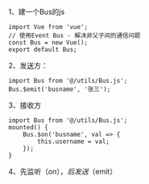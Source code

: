 1、建一个Bus的js

```
import Vue from 'vue';
// 使用Event Bus - 解决非父子间的通信问题
const Bus = new Vue();
export default Bus;
```

2、发送方：

```
import Bus from '@/utils/Bus.js';
Bus.$emit('busname', '张三');
```

3、接收方

```
import Bus from '@/utils/Bus.js';
mounted() {
	Bus.$on('busname', val => {
		this.username = val;
	});
}
```

4、先监听（$on），后发送（$emit）